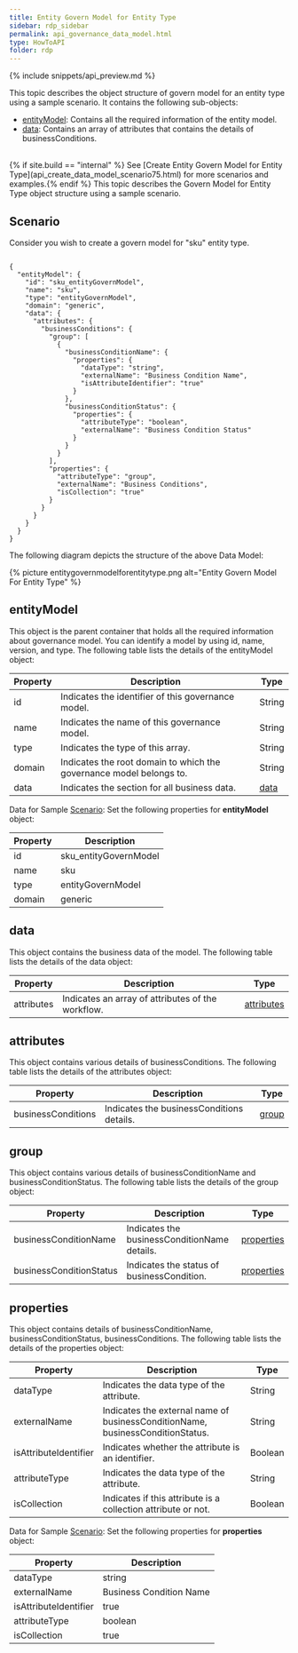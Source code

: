 ```yaml
---
title: Entity Govern Model for Entity Type
sidebar: rdp_sidebar
permalink: api_governance_data_model.html
type: HowToAPI
folder: rdp
---
```


{% include snippets/api_preview.md %}

This topic describes the object structure of govern model for an entity type using a sample scenario. It contains the following sub-objects:

* [entityModel](#entitymodel): Contains all the required information of the entity model.
* [data](#data): Contains an array of attributes that contains the details of businessConditions.

<br>
{% if site.build == "internal" %}
See [Create Entity Govern Model for Entity Type](api_create_data_model_scenario75.html) for more scenarios and examples.{% endif %} This topic describes the Govern Model for Entity Type object structure using a sample scenario.

## Scenario

Consider you wish to create a govern model for "sku" entity type.

<pre><code>
{
  "entityModel": {
    "id": "sku_entityGovernModel",
    "name": "sku",
    "type": "entityGovernModel",
    "domain": "generic",
    "data": {
      "attributes": {
        "businessConditions": {
          "group": [
            {
              "businessConditionName": {
                "properties": {
                  "dataType": "string",
                  "externalName": "Business Condition Name",
                  "isAttributeIdentifier": "true"
                }
              },
              "businessConditionStatus": {
                "properties": {
                  "attributeType": "boolean",
                  "externalName": "Business Condition Status"
                }
              }
            }
          ],
          "properties": {
            "attributeType": "group",
            "externalName": "Business Conditions",
            "isCollection": "true"
          }
        }
      }
    }
  }
}
</code></pre>

The following diagram depicts the structure of the above Data Model:

{% picture entitygovernmodelforentitytype.png alt="Entity Govern Model For Entity Type" %}

## entityModel

This object is the parent container that holds all the required information about governance model. You can identify a model by using id, name, version, and type. The following table lists the details of the entityModel object:

| Property | Description | Type | 
|----------|-------------|------|
| id | Indicates the identifier of this governance model. | String | 
| name | Indicates the name of this governance model. | String |
| type | Indicates the type of this array. | String | 
| domain | Indicates the root domain to which the governance model belongs to. | String | 
| data | Indicates the section for all business data. | [data](#data) |  

Data for Sample [Scenario](#scenario): Set the following properties for **entityModel** object:

| Property | Description | 
|----------|-------------|
| id | sku_entityGovernModel |
| name | sku |
| type | entityGovernModel |
| domain | generic |

## data

This object contains the business data of the model. The following table lists the details of the data object:

| Property | Description | Type | 
|----------|-------------|------|
| attributes | Indicates an array of attributes of the workflow. | [attributes](#attributes) |

## attributes

This object contains various details of businessConditions. The following table lists the details of the attributes object:

| Property | Description | Type | 
|----------|-------------|------|
| businessConditions | Indicates the businessConditions details. | [group](#group) |

## group

This object contains various details of businessConditionName and businessConditionStatus. The following table lists the details of the group object:

| Property | Description | Type | 
|----------|-------------|------|
| businessConditionName | Indicates the businessConditionName details. | [properties](#properties) |
| businessConditionStatus | Indicates the status of businessCondition. | [properties](#properties) |

## properties

This object contains details of businessConditionName, businessConditionStatus, businessConditions. The following table lists the details of the properties object:

| Property | Description | Type | 
|----------|-------------|------|
| dataType | Indicates the data type of the attribute. | String |
| externalName | Indicates the external name of businessConditionName, businessConditionStatus. | String |
| isAttributeIdentifier | Indicates whether the attribute is an identifier. | Boolean |
| attributeType | Indicates the data type of the attribute. | String |
| isCollection | Indicates if this attribute is a collection attribute or not. | Boolean |

Data for Sample [Scenario](#scenario): Set the following properties for **properties** object:

| Property | Description | 
|----------|-------------|
| dataType | string |
| externalName | Business Condition Name |
| isAttributeIdentifier | true |
| attributeType | boolean |
| isCollection | true |
